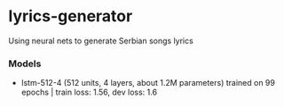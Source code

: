 # lyrics-generator
Using neural nets to generate Serbian songs lyrics

### Models
- lstm-512-4 (512 units, 4 layers, about 1.2M parameters) trained on 99 epochs | train loss: 1.56, dev loss:  1.6
